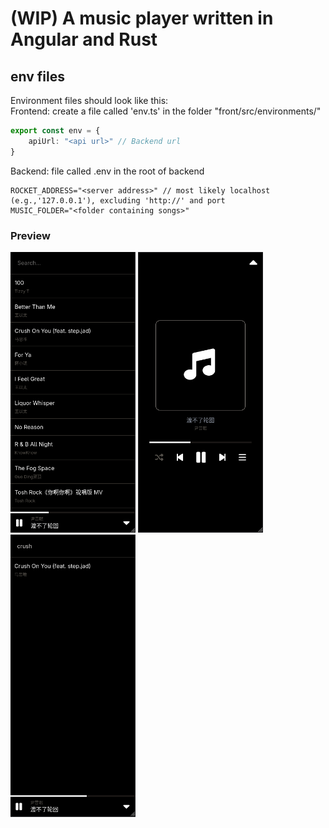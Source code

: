 

# (WIP) A music player written in Angular and Rust

## env files
Environment files should look like this:
<br>
Frontend: create a file called 'env.ts' in the folder "front/src/environments/"
```ts
export const env = {
    apiUrl: "<api url>" // Backend url
}
```
Backend: file called .env in the root of backend
```console
ROCKET_ADDRESS="<server address>" // most likely localhost (e.g.,'127.0.0.1'), excluding 'http://' and port
MUSIC_FOLDER="<folder containing songs>"
```

### Preview
<div float="left">
    <img src="./assets/preview.png" width="200px" />
    <img src="./assets/preview2.png" width="200px" />
    <img src="./assets/preview3.png" width="200px" />
</div>

